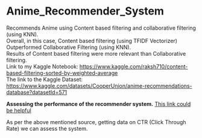 # Anime_Recommender_System
Recommends Anime using Content based filtering and collaborative filtering (using KNN). <br>
Overall, in this case, Content based filtering (using TFIDF Vectorizer) Outperformed Collaborative Filtering (using KNN). <br>
Results of Content based filtering were more relevant than Collaborative filtering. <br>
Link to my Kaggle Notebook: https://www.kaggle.com/raksh710/content-based-filtering-sorted-by-weighted-average <br>
The link to the Kaggle Dataset: https://www.kaggle.com/datasets/CooperUnion/anime-recommendations-database?datasetId=571 <br>

**Assessing the performance of the recommender system.**
[This link could be helpful](https://analyticsindiamag.com/how-to-measure-the-success-of-a-recommendation-system/#:~:text=your%20business%20goal.-,Common%20Metrics%20Used,evaluation%20metrics%20for%20recommender%20systems.)

As per the above mentioned source, getting data on CTR (Click Through Rate) we can assess the system.
